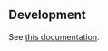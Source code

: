 ## Development

See [this documentation](https://pipecd.dev/docs/contribution-guidelines/control-plane-development/).
